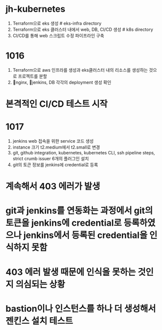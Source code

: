 # jh-kubernetes
1. Terraform으로 eks 생성                                  # eks-infra directory
2. Terraform으로 eks 클러스터 내에서 web, DB, CI/CD 생성       # k8s directory
3. CI/CD를 통해 web 스크립트 수정 파이프라인 구축


# 1016
1. Terraform으로 aws 인프라를 생성과 eks클러스터 내의 리소스를 생성하는 것으로 프로젝트를 분할
2. nginx, jenkins, DB 각각의 deployment 생성 확인
# 본격적인 CI/CD 테스트 시작

# 1017
1. jenkins web 접속을 위한 service 코드 생성
2. instance 크기 t2.medium에서 t2.small로 변경
3. git, github integration, kubernetes, kubernetes CLI, ssh pipeline steps, strict crumb issuer 6개의 플러그인 설치
4. git의 토큰 정보를 jenkins에 credential로 등록
# 계속해서 403 에러가 발생
# git과 jenkins를 연동화는 과정에서 git의 토큰을 jenkins에 credential로 등록하였으나 jenkins에서 등록된 credential을 인식하지 못함
# 403 에러 발생 때문에 인식을 못하는 것인지 의심되는 상황
# bastion이나 인스턴스를 하나 더 생성해서 젠킨스 설치 테스트
